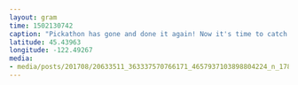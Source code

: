 ```yaml
---
layout: gram
time: 1502130742
caption: "Pickathon has gone and done it again! Now it's time to catch up on some sleeeeeeeep."
latitude: 45.43963
longitude: -122.49267
media:
- media/posts/201708/20633511_363337570766171_4657937103898804224_n_17867161186184318.jpg
---
```

